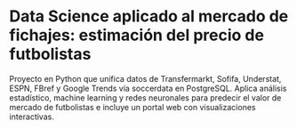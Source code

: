 # Data Science aplicado al mercado de fichajes: estimación del precio de futbolistas
Proyecto en Python que unifica datos de Transfermarkt, Sofifa, Understat, ESPN, FBref y Google Trends vía soccerdata en PostgreSQL. Aplica análisis estadístico, machine learning y redes neuronales para predecir el valor de mercado de futbolistas e incluye un portal web con visualizaciones interactivas.
